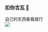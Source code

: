 ### 扣你吉瓦 👋
自己的东西看看就行<br>
<img src="https://count.getloli.com/get/@fengsaner-biaoqian?theme=1">
<!--
**fengsaner/fengsaner** is a ✨ _special_ ✨ repository because its `README.md` (this file) appears on your GitHub profile.

Here are some ideas to get you started:

- 🔭 I’m currently working on ...
- 🌱 I’m currently learning ...
- 👯 I’m looking to collaborate on ...
- 🤔 I’m looking for help with ...
- 💬 Ask me about ...
- 📫 How to reach me: ...
- 😄 Pronouns: ...
- ⚡ Fun fact: ...
-->
